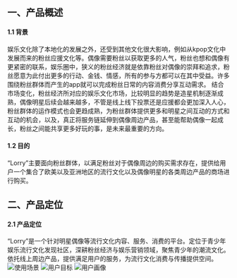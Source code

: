 ## 一、产品概述
#### 1.1 背景
娱乐文化除了本地化的发展之外，还受到其他文化很大影响，例如从kpop文化中发展而来的粉丝应援文化等。偶像需要粉丝以获取更多的人气，粉丝也想和偶像有更紧密的联系，娱乐圈中，狭义的粉丝经济就是依靠粉丝对偶像的崇拜和追求，粉丝愿意为此付出更多的行动、金钱、情感，所有的参与方都可以在其中受益。许多围绕粉丝群体而产生的app就可以完成粉丝日常的内容消费分享互动需求。
结合市场变化，粉丝经济所对应的娱乐文化市场，比较明显的趋势是造星机制逐渐成熟，偶像明星后续会越来越多，不管是线上线下投票还是应援都会更加深入人心，粉丝群体的运作模式也会更趋成熟，为粉丝群体提供更多和明星之间互动的方式和互动的机会，以及，真正将服务链延伸到偶像周边产品，甚至能帮助偶像一起成长，粉丝之间能共享更多好玩的事，是未来最重要的方向。  

#### 1.2 目的
“Lorry”主要面向粉丝群体，以满足粉丝对于偶像周边的购买需求存在，提供给用户一个集合了欧美以及亚洲地区的流行文化以及偶像明星的各类周边产品的商场进行购买。
  
## 二、产品定位

#### 2.1 产品定位
“Lorry”是一个针对明星偶像等流行文化内容、服务、消费的平台。定位于青少年娱乐流行文化发现社区，深耕粉丝经济与娱乐营销领域，聚焦青少年的潮流文化。依托线上周边产品，提供满足用户的服务，为流行文化消费与传播提供空间。
![使用场景](https://gitee.com/zheng_wan_jun/app_final/raw/master/images/%E4%BD%BF%E7%94%A8%E5%9C%BA%E6%99%AF.png)
![用户目标](https://gitee.com/zheng_wan_jun/app_final/raw/master/images/%E7%94%A8%E6%88%B7%E7%9B%AE%E6%A0%87.png)
![用户画像](https://gitee.com/zheng_wan_jun/app_final/raw/master/images/%E7%94%A8%E6%88%B7%E7%94%BB%E5%83%8F.png)
